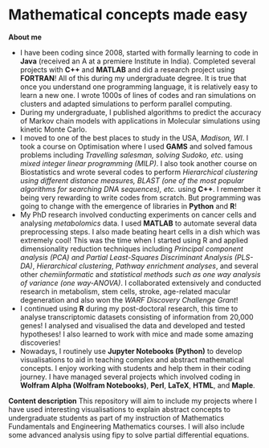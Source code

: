 # Mathematical concepts made easy
**About me**
- I have been coding since 2008, started with formally learning to code in **Java** (received an A at a premiere Institute in India). Completed several projects with **C++** and **MATLAB** and did a research project using **FORTRAN**! All of this during my undergraduate degree. It is true that once you understand one programming language, it is relatively easy to learn a new one. I wrote 1000s of lines of codes and ran simulations on clusters and adapted simulations to perform parallel computing. 
- During my undergraduate, I published algorithms to predict the accuracy of Markov chain models with applications in Molecular simulations using kinetic Monte Carlo. 
- I moved to one of the best places to study in the USA, *Madison, WI*. I took a course on Optimisation where I used **GAMS** and solved famous problems including *Travelling salesman, solving Sudoko, etc.* using *mixed integer linear programming (MILP)*. I also took another course on Biostatistics and wrote several codes to perform *Hierarchical clustering using different distance measures, BLAST (one of the most popular algorithms for searching DNA sequences), etc.* using **C++**. I remember it being very rewarding to write codes from scratch. But programming was going to change with the emergence of libraries in **Python** and **R**!
- My PhD research involved conducting experiments on cancer cells and analysing *metabolomics* data. I used **MATLAB** to automate several data preprocessing steps. I also made beating heart cells in a dish which was extremely cool! This was the time when I started using R and applied dimensionality reduction techniques including *Principal component analysis (PCA) and Partial Least-Squares Discriminant Analysis (PLS-DA)*, *Hierarchical clustering*, *Pathway enrichment analyses*, and several other *chemiinformatic* and *statistical methods such as one way analysis of variance (one way-ANOVA)*. I collaborated extensively and conducted research in metabolism, stem cells, stroke, age-related macular degeneration and also won the *WARF Discovery Challenge Grant*!
- I continued using **R** during my post-doctoral research, this time to analyse transcriptomic datasets consisting of information from 20,000 genes! I analysed and visualised the data and developed and tested hypotheses! I also learned to work with mice and made some amazing discoveries!
- Nowadays, I routinely use **Jupyter Notebooks (Python)** to develop visualisations to aid in teaching complex and abstract mathematical concepts. I enjoy working with students and help them in their coding journey. I have managed several projects which involved coding in **Wolfram Alpha (Wolfram Notebooks)**, **Perl**, **LaTeX**, **HTML**, and **Maple**.  

**Content description**
This repository will aim to include my projects where I have used interesting visualisations to explain abstract concepts to undergraduate students as part of my instruction of Mathematics Fundamentals and Engineering Mathematics courses. I will also include some advanced analysis using fipy to solve partial differential equations. 


